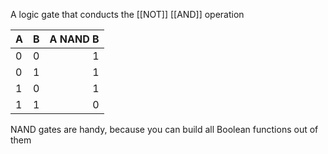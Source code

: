 A logic gate that conducts the [[NOT]] [[AND]] operation

| A   | B   | A NAND B |
| --- | --- | -------: |
| 0   | 0   |        1 |
| 0   | 1   |        1 |
| 1   | 0   |        1 |
| 1   | 1   |        0 |
NAND gates are handy, because you can build all Boolean functions out of them